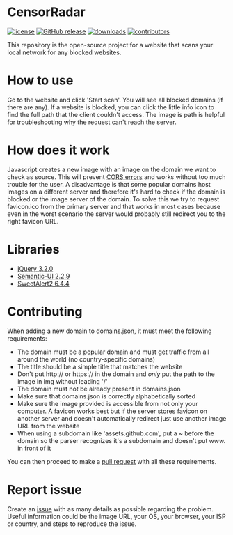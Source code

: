 # CensorRadar
[![license](https://img.shields.io/github/license/MrLuit/CensorRadar.svg?style=flat-square)](https://github.com/MrLuit/CensorRadar/LICENSE.md) [![GitHub release](https://img.shields.io/github/release/MrLuit/CensorRadar.svg?style=flat-square&colorB=E67233)](https://github.com/MrLuit/CensorRadar/releases) [![downloads](https://img.shields.io/github/downloads/MrLuit/CensorRadar/total.svg?style=flat-square)](https://github.com/MrLuit/CensorRadar/graphs/traffic) [![contributors](https://img.shields.io/github/contributors/MrLuit/CensorRadar.svg?style=flat-square)](https://github.com/MrLuit/CensorRadar/graphs/contributors)

This repository is the open-source project for a website that scans your local network for any blocked websites.

# How to use

Go to the website and click 'Start scan'. You will see all blocked domains (if there are any). If a website is blocked, you can click the little info icon to find the full path that the client couldn't access. The image is path is helpful for troubleshooting why the request can't reach the server.

# How does it work

Javascript creates a new image with an image on the domain we want to check as source. This will prevent [CORS errors](https://enable-cors.org/) and works without too much trouble for the user. A disadvantage is that some popular domains host images on a different server and therefore it's hard to check if the domain is blocked or the image server of the domain. To solve this we try to request favicon.ico from the primary server and that works in most cases because even in the worst scenario the server would probably still redirect you to the right favicon URL.

# Libraries

- [jQuery 3.2.0](https://github.com/jquery/jquery/tree/3.2.0)
- [Semantic-UI 2.2.9](https://github.com/Semantic-Org/Semantic-UI/tree/2.2.9)
- [SweetAlert2 6.4.4](https://github.com/limonte/sweetalert2/tree/v6.4.4)

# Contributing

When adding a new domain to domains.json, it must meet the following requirements:
- The domain must be a popular domain and must get traffic from all around the world (no country-specific domains)
- The title should be a simple title that matches the website
- Don't put http:// or https:// in the domain and *only* put the path to the image in img without leading '/'
- The domain must not be already present in domains.json
- Make sure that domains.json is correctly alphabetically sorted
- Make sure the image provided is accessible from not only your computer. A favicon works best but if the server stores favicon on another server and doesn't automatically redirect just use another image URL from the website
- When using a subdomain like 'assets.github.com', put a ~ before the domain so the parser recognizes it's a subdomain and doesn't put www. in front of it

You can then proceed to make a [pull request](https://github.com/MrLuit/CensorRadar/pulls) with all these requirements.

# Report issue

Create an [issue](https://github.com/MrLuit/CensorRadar/issues) with as many details as possible regarding the problem. Useful information could be the image URL, your OS, your browser, your ISP or country, and steps to reproduce the issue.